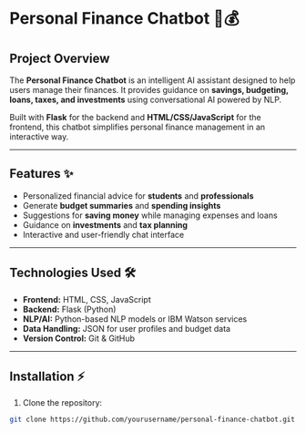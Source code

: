 # Personal Finance Chatbot 🤖💰

## Project Overview
The **Personal Finance Chatbot** is an intelligent AI assistant designed to help users manage their finances. It provides guidance on **savings, budgeting, loans, taxes, and investments** using conversational AI powered by NLP.

Built with **Flask** for the backend and **HTML/CSS/JavaScript** for the frontend, this chatbot simplifies personal finance management in an interactive way.

---

## Features ✨
- Personalized financial advice for **students** and **professionals**  
- Generate **budget summaries** and **spending insights**  
- Suggestions for **saving money** while managing expenses and loans  
- Guidance on **investments** and **tax planning**  
- Interactive and user-friendly chat interface  

---

## Technologies Used 🛠️
- **Frontend:** HTML, CSS, JavaScript  
- **Backend:** Flask (Python)  
- **NLP/AI:** Python-based NLP models or IBM Watson services  
- **Data Handling:** JSON for user profiles and budget data  
- **Version Control:** Git & GitHub  

---

## Installation ⚡
1. Clone the repository:  
```bash
git clone https://github.com/yourusername/personal-finance-chatbot.git

